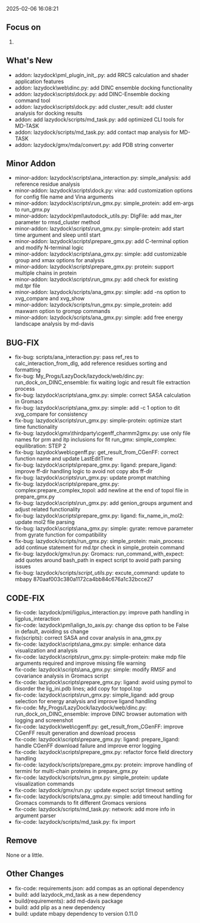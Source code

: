 <!--
 * @Date: 2025-02-06 16:02:27
 * @LastEditors: BHM-Bob 2262029386@qq.com
 * @LastEditTime: 2025-02-06 16:14:26
 * @Description: 
-->

2025-02-06 16:08:21

## Focus on  
1. 


## What's New  
- addon: lazydock\pml_plugin\_init_.py: add RRCS calculation and shader application features  
- addon: lazydock\web\dinc.py: add DINC ensemble docking functionality  
- addon: lazydock\scripts\dock.py:  add DINC-Ensemble docking command tool  
- addon: lazydock\scripts\dock.py: add cluster_result: add cluster analysis for docking results  
- addon: add lazydock/scripts/md_task.py: add optimized CLI tools for MD-TASK  
- addon: lazydock/scripts/md_task.py: add contact map analysis for MD-TASK  
- addon: lazydock/gmx/mda/convert.py: add PDB string converter


## Minor Addon
- minor-addon: lazydock\scripts\ana_interaction.py: simple_analysis: add reference residue analysis  
- minor-addon: lazydock\scripts\dock.py: vina: add customization options for config file name and Vina arguments  
- minor-addon: lazydock\scripts\run_gmx.py: simple_protein: add em-args to run_gmx.py  
- minor-addon: lazydock\pml\autodock_utils.py: DlgFile: add max_iter parameter to rmsd_cluster method  
- minor-addon: lazydock\scripts\run_gmx.py: simple-protein: add start time argument and sleep until start  
- minor-addon: lazydock\scripts\prepare_gmx.py: add C-terminal option and modify N-terminal logic  
- minor-addon: lazydock\scripts\ana_gmx.py: simple: add customizable group and xmax options for analysis  
- minor-addon: lazydock\scripts\prepare_gmx.py: protein: support multiple chains in protein  
- minor-addon: lazydock\scripts\run_gmx.py: add check for existing md.tpr file  
- minor-addon: lazydock/scripts/ana_gmx.py: simple: add -ns option  to xvg_compare and xvg_show  
- minor-addon: lazydock/scripts/run_gmx.py: simple_protein: add maxwarn option to grompp commands  
- minor-addon: lazydock/scripts/ana_gmx.py: simple: add free energy landscape analysis by md-davis

  
## BUG-FIX  
- fix-bug: scripts/ana_interaction.py: pass ref_res to calc_interaction_from_dlg, add reference residues sorting and formatting  
- fix-bug: My_Progs/LazyDock/lazydock/web/dinc.py: run_dock_on_DINC_ensemble: fix waiting logic and result file extraction process  
- fix-bug: lazydock\scripts\ana_gmx.py: simple: correct SASA calculation in Gromacs  
- fix-bug: lazydock\scripts\ana_gmx.py: simple: add -c 1 option to dit xvg_compare for consistency  
- fix-bug: lazydock\scripts\run_gmx.py: simple-protein: optimize start time functionality  
- fix-bug: lazydock\gmx\thirdparty\cgenff_charmm2gmx.py: use only file names for prm and itp inclusions for fit run_gmx: simple_complex: equilibration: STEP 2  
- fix-bug: lazydock\web\cgenff.py: get_result_from_CGenFF: correct function name and update LastEditTime  
- fix-bug: lazydock\scripts\prepare_gmx.py: ligand: prepare_ligand: improve ff-dir handling logic to avoid not copy abs ff-dir  
- fix-bug: lazydock\scripts\run_gmx.py: update prompt matching  
- fix-bug: lazydock\scripts\prepare_gmx.py:  complex:prepare_complex_topol: add newline at the end of topol file in prepare_gmx.py  
- fix-bug: lazydock\scripts\run_gmx.py: add genion_groups argument and adjust related functionality  
- fix-bug: lazydock\scripts\prepare_gmx.py: ligand: fix_name_in_mol2: update mol2 file parsing  
- fix-bug: lazydock\scripts\ana_gmx.py: simple: gyrate: remove parameter from gyrate function for compatibility  
- fix-bug: lazydock/scripts/run_gmx.py: simple_protein: main_process: add continue statement for md.tpr check in simple_protein command  
- fix-bug: lazydock/gmx/run.py: Gromacs: run_command_with_expect: add quotes around bash_path in expect script to avoid path parsing issues  
- fix-bug: lazydock/scripts/_script_utils_.py: excute_command: update to mbapy 870aaf003c380a1172ca4bb84c676a1c32bcce27
 

## CODE-FIX 
- fix-code: lazydock/pml/ligplus_interaction.py: improve path handling in ligplus_interaction  
- fix-code: lazydock\pml\align_to_axis.py: change dss option to be False in default, avoiding ss change  
- fix(scripts): correct SASA and covar analysis in ana_gmx.py  
- fix-code: lazydock\scripts\ana_gmx.py: simple: enhance data visualization and analysis  
- fix-code: lazydock\scripts\run_gmx.py: simple-protein: make mdp file arguments required and improve missing file warning  
- fix-code: lazydock\scripts\ana_gmx.py: simple: modify RMSF and covariance analysis in Gromacs script  
- fix-code: lazydock\scripts\prepare_gmx.py: ligand: avoid using pymol to disorder the lig_ini.pdb lines; add copy for topol.top  
- fix-code: lazydock\scripts\run_gmx.py: simple_ligand: add group selection for energy analysis and improve ligand handling  
- fix-code: My_Progs/LazyDock/lazydock/web/dinc.py: run_dock_on_DINC_ensemble: improve DINC browser automation with logging and screenshot  
- fix-code: lazydock\web\cgenff.py: get_result_from_CGenFF: improve CGenFF result generation and download process  
- fix-code: lazydock\scripts\prepare_gmx.py: ligand: prepare_ligand: handle CGenFF download failure and improve error logging  
- fix-code: lazydock\scripts\prepare_gmx.py: refactor force field directory handling  
- fix-code: lazydock/scripts/prepare_gmx.py: protein: improve handling of termini for multi-chain proteins in prepare_gmx.py  
- fix-code: lazydock/scripts/run_gmx.py: simple_protein: update visualization commands  
- fix-code: lazydock/gmx/run.py: update expect script timeout setting  
- fix-code: lazydock/scripts/ana_gmx.py: simple: add timeout handling for Gromacs commands to fit different Gromacs versions  
- fix-code: lazydock/scripts/md_task.py: network: add more info in  argument parser  
- fix-code: lazydock/scripts/md_task.py: fix import

  
## Remove  
None or a little.  

  
## Other Changes  
- fix-code: requirements.json: add compas as an optional dependency  
- build: add lazydock_md_task as a new dependency  
- build(requirements): add md-davis package  
- build: add plip as a new dependency  
- build: update mbapy dependency to version 0.11.0